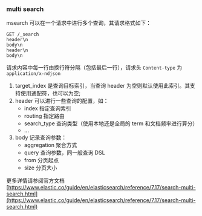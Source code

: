 ### multi search

msearch 可以在一个请求中进行多个查询，其请求格式如下：
```
GET /_search
header\n
body\n
header\n
body\n
```
请求内容中每一行由换行符分隔（包括最后一行），请求头 `Content-type` 为 `application/x-ndjson`


1.  target_index 是查询目标索引，当查询 header 为空则默认使用此索引。其支持使用通配符，也可以为空;
2.  header 可以进行一些查询的配置，如：
    -   index 指定查询索引
    -   routing 指定路由
    -   search_type 查询类型（使用本地还是全局的 term 和文档频率进行算分）
    -   ...
3.  body 记录查询参数：
    -   aggregation 聚合方式
    -   query 查询参数，同一般查询 DSL
    -   from 分页起点
    -   size 分页大小

更多详情请参阅官方文档 [https://www.elastic.co/guide/en/elasticsearch/reference/7.17/search-multi-search.html](https://www.elastic.co/guide/en/elasticsearch/reference/7.17/search-multi-search.html)
